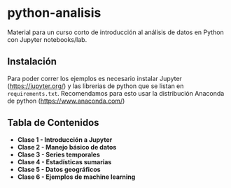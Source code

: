 # python-analisis

Material para un curso corto de introducción al análisis de datos en Python con Jupyter notebooks/lab. 

## Instalación

Para poder correr los ejemplos es necesario instalar Jupyter (https://jupyter.org/) y las librerias de python que se listan en `requirements.txt`. Recomendamos para esto usar la distribución Anaconda de python (https://www.anaconda.com/)

## Tabla de Contenidos

- **Clase 1 - Introducción a Jupyter** 
- **Clase 2 - Manejo básico de datos**
- **Clase 3 - Series temporales**
- **Clase 4 - Estadísticas sumarias**
- **Clase 5 - Datos geográficos**
- **Clase 6 - Ejemplos de machine learning**